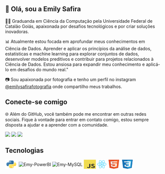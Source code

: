 <div>
        <h2> 👋 Olá, sou a Emily Safira</h2>
        <p> 👩‍💻 Graduanda em Ciência da Computação pela Universidade Federal de Catalão Goiás, apaixonada por desafios tecnológicos e por criar soluções inovadoras. 
        </p>
        <p> 📊 Atualmente estou focada em aprofundar meus conhecimentos em Ciência de Dados. Aprender e aplicar os princípios da análise de dados, estatísticas e machine learning para explorar conjuntos de dados, desenvolver modelos preditivos e contribuir para projetos relacionados à Ciência de Dados. Estou ansiosa para expandir meu conhecimento e aplicá-lo em desafios do mundo real."
        </p>
        <p> 📷 Sou apaixonada por fotografia e tenho um perfil no instagram 
            <a href="https://www.instagram.com/emilysafirafotografia/"> @emilysafirafotografia</a> onde compartilho meus trabalhos.
        </p>
    </div> 
    <h2>Conecte-se comigo</h2>
    <p> 🌐 Além do GitHub, você também pode me encontrar em outras redes sociais. Fique à vontade para entrar em contato comigo, estou sempre disposta a ajudar e a aprender com a comunidade.
    </p>
    <a href="https://www.linkedin.com/in/emily-araujo-54885b153/" target="_blank"><img src="https://img.shields.io/badge/-LinkedIn-%230077B5?style=for-the-badge&logo=linkedin&logoColor=white" target="_blank"></a> 
    <a href="https://discord.gg/emily-sah" target="Emily-Sah#6520"><img src="https://img.shields.io/badge/Discord-7289DA?style=for-the-badge&logo=discord&logoColor=white" target="_blank"></a>       
    <a href = "emilysafira123@gmail.com"><img src="https://img.shields.io/badge/-Gmail-%23333?style=for-the-badge&logo=gmail&logoColor=red" target="_blank"></a>
</div>

<div>
 <h2>Tecnologias</h2>
  <img align="center" alt="Emy-Python" height="30" width="40" src="https://raw.githubusercontent.com/devicons/devicon/master/icons/python/python-original.svg">
  <img align="center" alt="Emy-PowerBI" height="30" width="30" src="https://e7.pngegg.com/pngimages/252/727/png-clipart-power-bi-business-intelligence-microsoft-analytics-microsoft-text-rectangle.png">
  <img align="center" alt="Emy-MySQL" height="30" width="40" src="https://cdn.jsdelivr.net/gh/devicons/devicon/icons/mysql/mysql-original-wordmark.svg">
  <img align="center" alt="Emy-JavaScript" height="30" width="40" src="https://raw.githubusercontent.com/devicons/devicon/master/icons/javascript/javascript-original.svg">
  <img align="center" alt="Emy-React" height="30" width="30" src="https://raw.githubusercontent.com/devicons/devicon/master/icons/react/react-original.svg">
  <img align="center" alt="Emy-HTML" height="30" width="40" src="https://raw.githubusercontent.com/devicons/devicon/master/icons/html5/html5-original.svg">
  <img align="center" alt="Emy-CSS" height="30" width="40" src="https://raw.githubusercontent.com/devicons/devicon/master/icons/css3/css3-original.svg">
</div>
<br>
<br>
